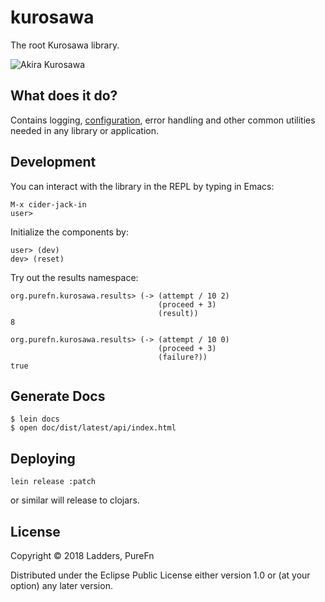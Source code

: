 # kurosawa

The root Kurosawa library.

![Akira Kurosawa](http://i.imgur.com/Gydm4pM.jpg?1)


## What does it do?

Contains logging, [configuration](./core/README.org), error handling and other common 
utilities needed in any library or application.

## Development

You can interact with the library in the REPL by typing in Emacs:

    M-x cider-jack-in
    user> 

Initialize the components by: 

    user> (dev)
    dev> (reset)


Try out the results namespace: 

    org.purefn.kurosawa.results> (-> (attempt / 10 2)
                                     (proceed + 3)
                                     (result))
    8
    
    org.purefn.kurosawa.results> (-> (attempt / 10 0)
                                     (proceed + 3)
                                     (failure?))
    true

## Generate Docs

    $ lein docs
    $ open doc/dist/latest/api/index.html


## Deploying 

	lein release :patch
	
or similar will release to clojars.

## License

Copyright © 2018 Ladders, PureFn

Distributed under the Eclipse Public License either version 1.0 or (at your option) any later version.
